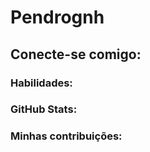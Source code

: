 # Pendrognh

## Conecte-se comigo:

### Habilidades:

### GitHub Stats:

### Minhas contribuições:

